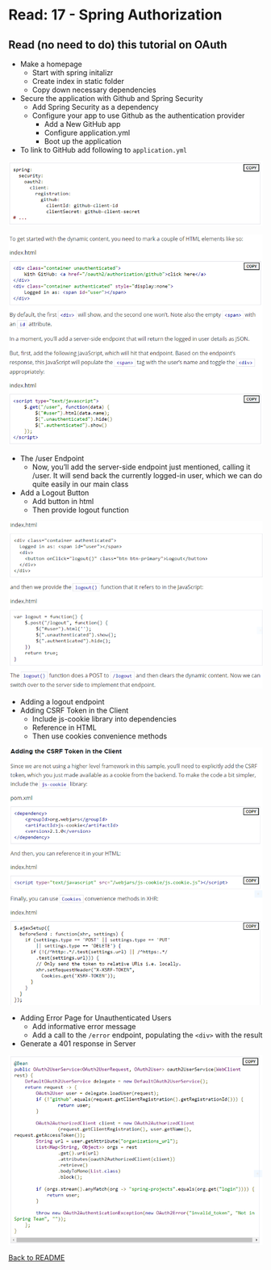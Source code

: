 # Read: 17 - Spring Authorization

## Read (no need to do) this tutorial on OAuth

- Make a homepage
  - Start with spring initalizr
  - Create index in static folder
  - Copy down necessary dependencies
- Secure the application with Github and Spring Security
  - Add Spring Security as a dependency
  - Configure your app to use Github as the authentication provider
    - Add a New GitHub app
    - Configure application.yml
    - Boot up the application
- To link to GitHub add following to ```application.yml```

![Application.yml](img/applicationFile.PNG)

![Creating user login](img/authorization.PNG)

- The /user Endpoint
  - Now, you’ll add the server-side endpoint just mentioned, calling it /user. It will send back the currently logged-in user, which we can do quite easily in our main class
- Add a Logout Button
  - Add button in html
  - Then provide logout function

![Logout button](img/logoutButton.PNG)

- Adding a logout endpoint
- Adding CSRF Token in the Client
  - Include js-cookie library into dependencies
  - Reference in HTML
  - Then use cookies convenience methods

![Token](img/cookieToken.PNG)

- Adding Error Page for Unauthenticated Users
  - Add informative error message
  - Add a call to the ```/error``` endpoint, populating the ```<div>``` with the result
- Generate a 401 response in Server

![Generate a 401 error response](img/error401.PNG)

[Back to README](README.md)

